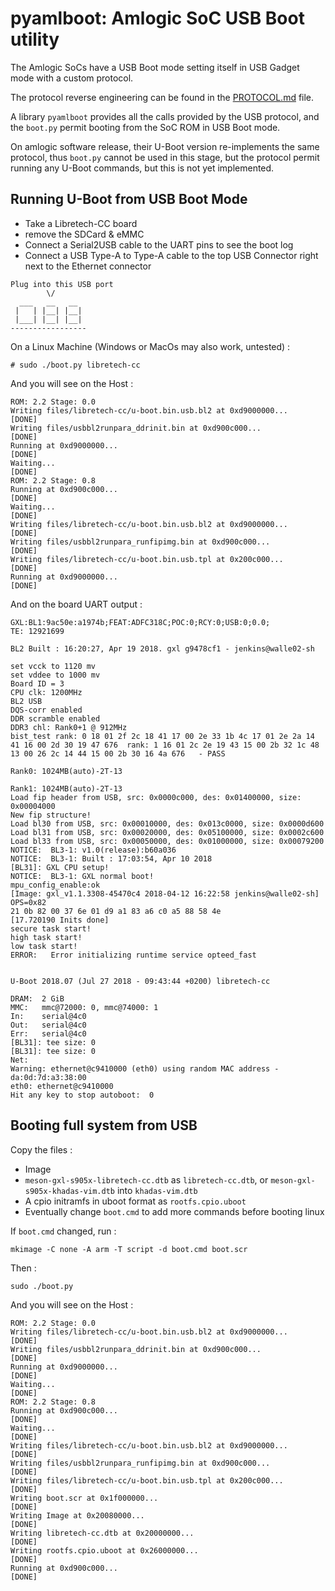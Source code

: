 # pyamlboot: Amlogic SoC USB Boot utility

The Amlogic SoCs have a USB Boot mode setting itself in USB Gadget mode with a custom protocol.

The protocol reverse engineering can be found in the [PROTOCOL.md](PROTOCOL.md) file.

A library `pyamlboot` provides all the calls provided by the USB protocol, and the `boot.py` permit booting from the SoC ROM in USB Boot mode.

On amlogic software release, their U-Boot version re-implements the same protocol, thus `boot.py` cannot be used in this stage, but the protocol permit running any U-Boot commands, but this is not yet implemented.

## Running U-Boot from USB Boot Mode

- Take a Libretech-CC board
- remove the SDCard & eMMC
- Connect a Serial2USB cable to the UART pins to see the boot log
- Connect a USB Type-A to Type-A cable to the top USB Connector right next to the Ethernet connector

```
Plug into this USB port
        \/
  ___   __   __
 |   | |__| |__|
 |___| |__| |__|
-----------------

```

On a Linux Machine (Windows or MacOs may also work, untested) :

```
# sudo ./boot.py libretech-cc
```

And you will see on the Host :
```
ROM: 2.2 Stage: 0.0
Writing files/libretech-cc/u-boot.bin.usb.bl2 at 0xd9000000...
[DONE]
Writing files/usbbl2runpara_ddrinit.bin at 0xd900c000...
[DONE]
Running at 0xd9000000...
[DONE]
Waiting...
[DONE]
ROM: 2.2 Stage: 0.8
Running at 0xd900c000...
[DONE]
Waiting...
[DONE]
Writing files/libretech-cc/u-boot.bin.usb.bl2 at 0xd9000000...
[DONE]
Writing files/usbbl2runpara_runfipimg.bin at 0xd900c000...
[DONE]
Writing files/libretech-cc/u-boot.bin.usb.tpl at 0x200c000...
[DONE]
Running at 0xd9000000...
[DONE]
```

And on the board UART output :
```
GXL:BL1:9ac50e:a1974b;FEAT:ADFC318C;POC:0;RCY:0;USB:0;0.0;
TE: 12921699

BL2 Built : 16:20:27, Apr 19 2018. gxl g9478cf1 - jenkins@walle02-sh

set vcck to 1120 mv
set vddee to 1000 mv
Board ID = 3
CPU clk: 1200MHz
BL2 USB 
DQS-corr enabled
DDR scramble enabled
DDR3 chl: Rank0+1 @ 912MHz
bist_test rank: 0 18 01 2f 2c 18 41 17 00 2e 33 1b 4c 17 01 2e 2a 14 41 16 00 2d 30 19 47 676  rank: 1 16 01 2c 2e 19 43 15 00 2b 32 1c 48 13 00 26 2c 14 44 15 00 2b 30 16 4a 676   - PASS

Rank0: 1024MB(auto)-2T-13

Rank1: 1024MB(auto)-2T-13
Load fip header from USB, src: 0x0000c000, des: 0x01400000, size: 0x00004000
New fip structure!
Load bl30 from USB, src: 0x00010000, des: 0x013c0000, size: 0x0000d600
Load bl31 from USB, src: 0x00020000, des: 0x05100000, size: 0x0002c600
Load bl33 from USB, src: 0x00050000, des: 0x01000000, size: 0x00079200
NOTICE:  BL3-1: v1.0(release):b60a036
NOTICE:  BL3-1: Built : 17:03:54, Apr 10 2018
[BL31]: GXL CPU setup!
NOTICE:  BL3-1: GXL normal boot!
mpu_config_enable:ok
[Image: gxl_v1.1.3308-45470c4 2018-04-12 16:22:58 jenkins@walle02-sh]
OPS=0x82
21 0b 82 00 37 6e 01 d9 a1 83 a6 c0 a5 88 58 4e 
[17.720190 Inits done]
secure task start!
high task start!
low task start!
ERROR:   Error initializing runtime service opteed_fast


U-Boot 2018.07 (Jul 27 2018 - 09:43:44 +0200) libretech-cc

DRAM:  2 GiB
MMC:   mmc@72000: 0, mmc@74000: 1
In:    serial@4c0
Out:   serial@4c0
Err:   serial@4c0
[BL31]: tee size: 0
[BL31]: tee size: 0
Net:   
Warning: ethernet@c9410000 (eth0) using random MAC address - da:0d:7d:a3:38:00
eth0: ethernet@c9410000
Hit any key to stop autoboot:  0
```

## Booting full system from USB

Copy the files :
- Image
- `meson-gxl-s905x-libretech-cc.dtb` as `libretech-cc.dtb`, or `meson-gxl-s905x-khadas-vim.dtb` into `khadas-vim.dtb`
- A cpio initramfs in uboot format as `rootfs.cpio.uboot`
- Eventually change `boot.cmd` to add more commands before booting linux

If `boot.cmd` changed, run :

```
mkimage -C none -A arm -T script -d boot.cmd boot.scr
```

Then :

```
sudo ./boot.py
```

And you will see on the Host :
```
ROM: 2.2 Stage: 0.0
Writing files/libretech-cc/u-boot.bin.usb.bl2 at 0xd9000000...
[DONE]
Writing files/usbbl2runpara_ddrinit.bin at 0xd900c000...
[DONE]
Running at 0xd9000000...
[DONE]
Waiting...
[DONE]
ROM: 2.2 Stage: 0.8
Running at 0xd900c000...
[DONE]
Waiting...
[DONE]
Writing files/libretech-cc/u-boot.bin.usb.bl2 at 0xd9000000...
[DONE]
Writing files/usbbl2runpara_runfipimg.bin at 0xd900c000...
[DONE]
Writing files/libretech-cc/u-boot.bin.usb.tpl at 0x200c000...
[DONE]
Writing boot.scr at 0x1f000000...
[DONE]
Writing Image at 0x20080000...
[DONE]
Writing libretech-cc.dtb at 0x20000000...
[DONE]
Writing rootfs.cpio.uboot at 0x26000000...
[DONE]
Running at 0xd900c000...
[DONE]
```

